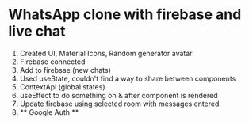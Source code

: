 # WhatsApp clone with firebase and live chat

1. Created UI, Material Icons, Random generator avatar
2. Firebase connected
3. Add to firebsae (new chats)
4. Used useState, couldn't find a way to share between components
5. ContextApi (global states)
6. useEffect to do something on & after component is rendered
7. Update firebase using selected room with messages entered
8. ** Google Auth **
